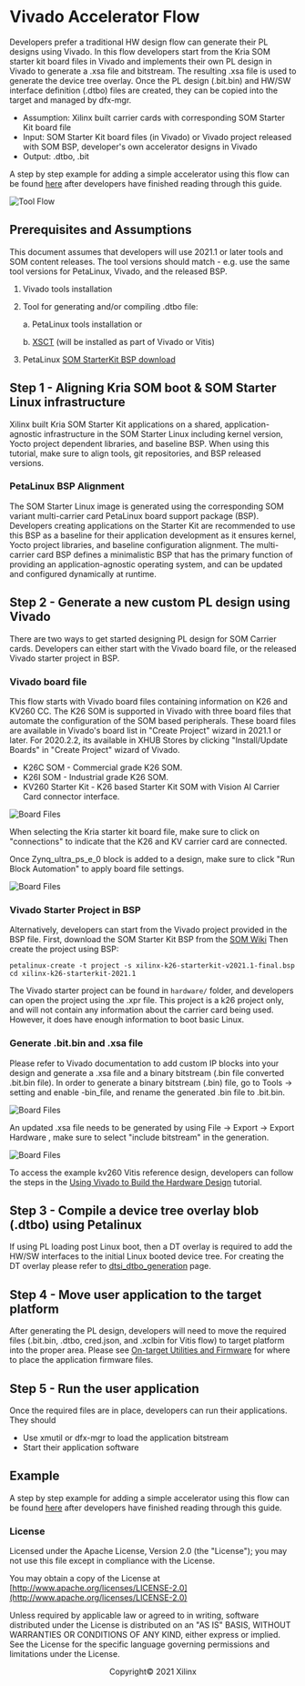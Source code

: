 # Vivado Accelerator Flow
Developers prefer a traditional HW design flow can generate their PL designs using Vivado. In this flow developers start from the Kria SOM starter kit board files in Vivado and implements their own PL design in Vivado to generate a .xsa file and bitstream. The resulting .xsa file is used to generate the device tree overlay. Once the PL design (.bit.bin) and HW/SW interface definition (.dtbo) files are created, they can be copied into the target and managed by dfx-mgr.

* Assumption: Xilinx built carrier cards with corresponding SOM Starter Kit board file
* Input: SOM Starter Kit board files (in Vivado) or Vivado project released with SOM BSP, developer's own accelerator designs in Vivado
* Output: .dtbo, .bit

A step by step example for adding a simple accelerator using this flow can be found [here](./creating_applications_vivado_accel_example.md) after developers have finished reading through this guide. 

![Tool Flow](./media/tool_flow_vivado_accel.PNG)


## Prerequisites and Assumptions	
This document assumes that developers will use 2021.1 or later tools and SOM content releases. The tool versions should match - e.g. use the same tool versions for PetaLinux, Vivado, and the released BSP. 

1. Vivado tools installation	
2. Tool for generating and/or compiling .dtbo file:

     a. PetaLinux tools installation or
     
     b. [XSCT](https://www.xilinx.com/html_docs/xilinx2021_1/vitis_doc/XSCT.html) (will be installed as part of Vivado or Vitis) 	
     
3. PetaLinux [SOM StarterKit BSP download](https://xilinx-wiki.atlassian.net/wiki/spaces/A/pages/1641152513/Kria+K26+SOM#PetaLinux-Board-Support-Packages)

## Step 1 - Aligning Kria SOM boot & SOM Starter Linux infrastructure 
Xilinx built Kria SOM Starter Kit applications on a shared, application-agnostic infrastructure in the SOM Starter Linux including kernel version, Yocto project dependent libraries, and baseline BSP. When using this tutorial, make sure to align tools, git repositories, and BSP released versions.
### PetaLinux BSP Alignment	
The SOM Starter Linux image is generated using the corresponding SOM variant multi-carrier card PetaLinux board support package (BSP). Developers creating applications on the Starter Kit are recommended to use this BSP as a baseline for their application development as it ensures kernel, Yocto project libraries, and baseline configuration alignment. The multi-carrier card BSP defines a minimalistic BSP that has the primary function of providing an application-agnostic operating system, and can be updated and configured dynamically at runtime. 	

## Step 2 - Generate a new custom PL design using Vivado
There are two ways to get started designing PL design for SOM Carrier cards. Developers can either start with the Vivado board file, or the released Vivado starter project in BSP. 
### Vivado board file
This flow starts with Vivado board files containing information on K26 and KV260 CC. The K26 SOM is supported in Vivado with three board files that automate the configuration of the SOM based peripherals. These board files are available in Vivado's board list in "Create Project" wizard in 2021.1 or later. For 2020.2.2, its available in XHUB Stores by clicking "Install/Update Boards" in "Create Project" wizard of Vivado. 	
* K26C SOM - Commercial grade K26 SOM. 	
* K26I SOM - Industrial grade K26 SOM. 	
* KV260 Starter Kit - K26 based Starter Kit SOM with Vision AI Carrier Card connector interface. 

![Board Files](./media/tool_flow_boardfile.PNG)

When selecting the Kria starter kit board file, make sure to click on "connections" to indicate that the K26 and KV carrier card are connected. 

Once Zynq_ultra_ps_e_0 block is added to a design, make sure to click "Run Block Automation" to apply board file settings. 

![Board Files](./media/tool_flow_block_automation_marked.PNG)

### Vivado Starter Project in BSP
Alternatively, developers can start from the Vivado project provided in the BSP file. 
First, download the SOM Starter Kit BSP from the [SOM Wiki](https://xilinx-wiki.atlassian.net/wiki/spaces/A/pages/1641152513/Kria+K26+SOM#PetaLinux-Board-Support-Packages)
Then create the project using BSP:
```
petalinux-create -t project -s xilinx-k26-starterkit-v2021.1-final.bsp
cd xilinx-k26-starterkit-2021.1
```
The Vivado starter project can be found in ```hardware/``` folder, and developers can open the project using the .xpr file. This project is a k26 project only, and will not contain any information about the carrier card being used. However, it does have enough information to boot basic Linux.

### Generate .bit.bin and .xsa file
Please refer to Vivado documentation to add custom IP blocks into your design and generate a .xsa file and a binary bitstream (.bin file converted .bit.bin file). In order to generate a binary bitstream (.bin) file, go to Tools -> setting and enable -bin_file, and rename the generated .bin file to .bit.bin. 

![Board Files](./media/tool_flow_binfile.PNG)

An updated .xsa file needs to be generated by using File -> Export -> Export Hardware , make sure to select "include bitstream" in the generation. 

![Board Files](./media/tool_flow_xsa_gen.PNG)

To access the example kv260 Vitis reference design, developers can follow the steps in the [Using Vivado to Build the Hardware Design](https://xilinx.github.io/kria-apps-docs/main/build/html/docs/build_vivado_design.html) tutorial. 


## Step 3 - Compile a device tree overlay blob (.dtbo) using Petalinux
If using PL loading post Linux boot, then a DT overlay is required to add the HW/SW interfaces to the initial Linux booted device tree. For creating the DT overlay please refer to [dtsi_dtbo_generation](./creating_applications_dtsi_dtbo_generation.md) page. 


## Step 4 - Move user application to the target platform	
After generating the PL design, developers will need to move the required files (.bit.bin, .dtbo, cred.json, and .xclbin for Vitis flow) to target platform into the proper area. Please see [On-target Utilities and Firmware](./creating_applications_target.md) for where to place the application firmware files. 


## Step 5 - Run the user application	
Once the required files are in place, developers can run their applications. They should 
*	Use xmutil or dfx-mgr to load the application bitstream	
*	Start their application software

## Example
A step by step example for adding a simple accelerator using this flow can be found [here](./creating_applications_vivado_accel_example.md) after developers have finished reading through this guide. 


### License

Licensed under the Apache License, Version 2.0 (the "License"); you may not use this file except in compliance with the License.

You may obtain a copy of the License at
[http://www.apache.org/licenses/LICENSE-2.0](http://www.apache.org/licenses/LICENSE-2.0)

Unless required by applicable law or agreed to in writing, software distributed under the License is distributed on an "AS IS" BASIS, WITHOUT WARRANTIES OR CONDITIONS OF ANY KIND, either express or implied. See the License for the specific language governing permissions and limitations under the License.

<p align="center">Copyright&copy; 2021 Xilinx</p>
